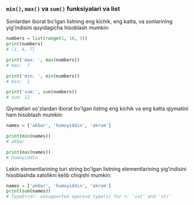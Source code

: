 ### `min()`, `max()` va `sum()` funksiyalari va list

Sonlardan iborat bo'lgan listning eng kichik, eng katta, va sonlarining yig'indisini quyidagicha hisoblash mumkin:

```python
numbers = list(range(1, 10, 3))
print(numbers)
# [1, 4, 7]

print('max: ', max(numbers))
# max:  7

print('min: ', min(numbers))
# min:  1

print('sum:', sum(numbers))
# sum: 12
```

Qiymatlari so'zlardan iborat bo'lgan listing eng kichik va eng katta qiymatini ham hisoblash mumkin:

```python
names = ['akbar', 'humoyiddin', 'akrom']

print(min(names))
# akbar

print(max(names))
# humoyiddin
```

Lekin elementlarining turi string bo'lgan listning elementlarining yig'indisini hisoblashda xatolikni kelib chiqishi mumkin:

```python
names = ['akbar', 'humoyiddin', 'akrom']
print(sum(names))
# TypeError: unsupported operand type(s) for +: 'int' and 'str'
```
